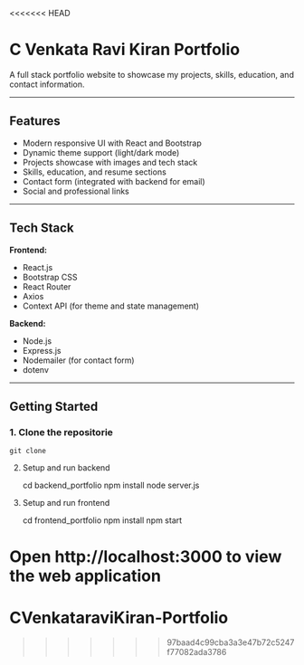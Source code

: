 <<<<<<< HEAD
# C Venkata Ravi Kiran Portfolio

A full stack portfolio website to showcase my projects, skills, education, and contact information.

---

## Features

- Modern responsive UI with React and Bootstrap
- Dynamic theme support (light/dark mode)
- Projects showcase with images and tech stack
- Skills, education, and resume sections
- Contact form (integrated with backend for email)
- Social and professional links

---

## Tech Stack

**Frontend:**  
- React.js  
- Bootstrap CSS  
- React Router  
- Axios  
- Context API (for theme and state management)

**Backend:**  
- Node.js  
- Express.js  
- Nodemailer (for contact form)  
- dotenv

---

## Getting Started

### 1. Clone the repositorie

    git clone  

2. Setup and run backend
   
    cd backend_portfolio
    npm install
    node server.js

3. Setup and run frontend

    cd frontend_portfolio
    npm install
    npm start 

Open http://localhost:3000 to view the web application 
=======
# CVenkataraviKiran-Portfolio
>>>>>>> 97baad4c99cba3a3e47b72c5247f77082ada3786
